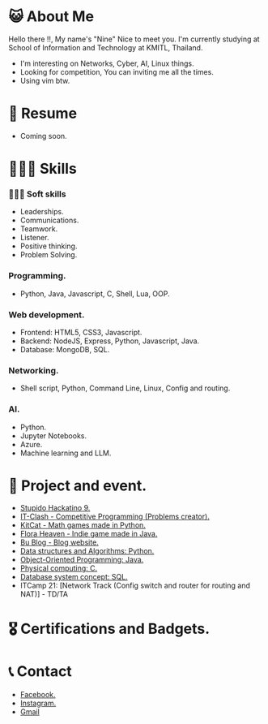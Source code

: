 # 😺 About Me
Hello there !!, My name's "Nine" Nice to meet you. I'm currently studying at School of Information and Technology at KMITL, Thailand.
- I'm interesting on Networks, Cyber, AI, Linux things.
- Looking for competition, You can inviting me all the times.
- Using vim btw.

# 📝 Resume
- Coming soon.

# 🧑🏻‍💻 Skills
### 🙎🏻‍♂️ Soft skills
- Leaderships.
- Communications.
- Teamwork.
- Listener.
- Positive thinking.
- Problem Solving.
### Programming.
- Python, Java, Javascript, C, Shell, Lua, OOP.
### Web development.
- Frontend: HTML5, CSS3, Javascript.
- Backend: NodeJS, Express, Python, Javascript, Java.
- Database: MongoDB, SQL.
### Networking.
- Shell script, Python, Command Line, Linux, Config and routing.
### AI.
- Python.
- Jupyter Notebooks.
- Azure.
- Machine learning and LLM.

# 📖 Project and event.
- [Stupido Hackatino 9.](https://github.com/Vnntnn/StupidHackathon9)
- [IT-Clash - Competitive Programming (Problems creator).](https://github.com/Vnntnn/IT-Clash)
- [KitCat - Math games made in Python.](https://github.com/Vnntnn/PSCP-Project)
- [Flora Heaven - Indie game made in Java.](https://github.com/Vnntnn?tab=repositories)
- [Bu Blog - Blog website.](https://github.com/Vnntnn/Bu-Blog)
- [Data structures and Algorithms: Python.](https://github.com/Vnntnn/DSA-Lab)
- [Object-Oriented Programming: Java.](https://github.com/Vnntnn/OOP-Lab)
- [Physical computing: C.](https://github.com/Vnntnn/PhyCom_Lab)
- [Database system concept: SQL.](https://github.com/Vnntnn/DBSC-Lab)
- ITCamp 21: [Network Track (Config switch and router for routing and NAT)] - TD/TA

# 🎖️ Certifications and Badgets.

# 📞 Contact
- [Facebook.](https://www.facebook.com/ninestevf)
- [Instagram.](https://www.instagram.com/r.tnbd/)
- [Gmail](thanabodee.nine@gmail.com)
